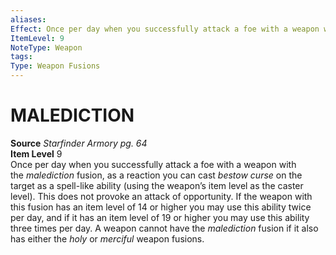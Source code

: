 ```yaml
---
aliases: 
Effect: Once per day when you successfully attack a foe with a weapon with the _malediction_ fusion, as a reaction you can cast _bestow curse_ on the target as a spell-like ability (using the weapon’s item level as the caster level). This does not provoke an attack of opportunity. If the weapon with this fusion has an item level of 14 or higher you may use this ability twice per day, and if it has an item level of 19 or higher you may use this ability three times per day. A weapon cannot have the _malediction_ fusion if it also has either the _holy_ or _merciful_ weapon fusions.
ItemLevel: 9
NoteType: Weapon
tags: 
Type: Weapon Fusions
---
```

# MALEDICTION
**Source** _Starfinder Armory pg. 64_  
**Item Level** 9  
Once per day when you successfully attack a foe with a weapon with the _malediction_ fusion, as a reaction you can cast _bestow curse_ on the target as a spell-like ability (using the weapon’s item level as the caster level). This does not provoke an attack of opportunity. If the weapon with this fusion has an item level of 14 or higher you may use this ability twice per day, and if it has an item level of 19 or higher you may use this ability three times per day. A weapon cannot have the _malediction_ fusion if it also has either the _holy_ or _merciful_ weapon fusions.